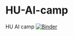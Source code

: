 # HU-AI-camp
HU AI camp 
[![Binder](https://binderhub.apps.myhu.cloud/badge_logo.svg)](https://binderhub.apps.myhu.cloud/v2/gh/asapcatftw/HU-AI-camp/master)
